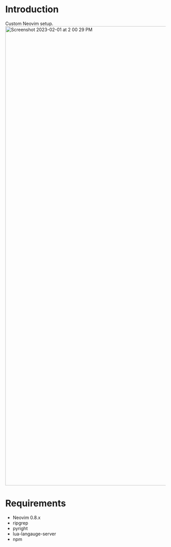 # Introduction
Custom Neovim setup.
<img width="1440" alt="Screenshot 2023-02-01 at 2 00 29 PM" src="https://user-images.githubusercontent.com/118218097/216184408-4e7eccd8-c5e4-447c-b82a-8990475f4177.png">


# Requirements
- Neovim 0.8.x
- ripgrep
- pyright
- lua-langauge-server
- npm
